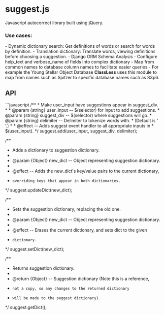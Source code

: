 # suggest.js
Javascript autocorrect library built using jQuery.

<h3>Use cases:</h3>
- Dynamic dictionary search: Get definitions of words or search for words by definition.
- Translation dictionary: Translate words, viewing definitions before choosing a suggestion.
- Django ORM Schema Analysis
  - Configure help_text and verbose_name of fields into complex dictionary
  - Map from common names to database column names to facilitate easier queries
  - For example the Young Stellar Object Database <b>ClassLess</b> uses this module to map from names such as Spitzer to specific database names such as S3p6. 
  
<h2>API</h2>
```javascript
/**
 * Make user_input have suggestions appear in suggest_div.
 *
 * @param {string} user_input -- $(selector) for input to add suggestions.
 * @param {string} suggest_div -- $(selector) where suggestions will go.
 * @param {string} delimiter -- Delimiter to tokenize words with.
 *     (Default is ' '.)
 *
 * @effect -- Adds suggest event handler to all appropriate inputs in
 *     $(user_input).
 */
suggest.add(user_input, suggest_div, delimiter);

/**
 * Adds a dictionary to suggestion dictionary.
 *
 * @param {Object} new_dict -- Object representing suggestion dictionary.
 *
 * @effect -- Adds the new_dict's key/value pairs to the current dictionary,
 *     overriding keys that appear in both dictionaries.
 */
suggest.updateDict(new_dict);

/**
 * Sets the suggestion dictionary, replacing the old one.
 *
 * @param {Object} new_dict -- Object representing suggestion dictionary.
 *
 * @effect -- Erases the current dictionary, and sets dict to the given
 *     dictionary.
 */
suggest.setDict(new_dict);

/**
 * Returns suggestion dictionary.
 *
 * @return {Object} -- Suggestion dictionary (Note this is a reference,
 *     not a copy, so any changes to the returned dictionary
 *     will be made to the suggest dictionary).
 */
suggest.getDict();
```
